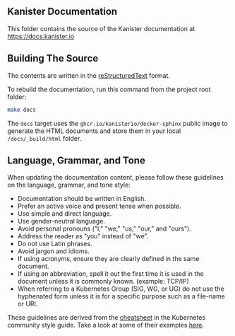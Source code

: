 ## Kanister Documentation

This folder contains the source of the Kanister documentation at
https://docs.kanister.io

## Building The Source

The contents are written in the
[reStructuredText](https://docutils.sourceforge.io/rst.html) format.

To rebuild the documentation, run this command from the project root folder:

```sh
make docs
```

The `docs` target uses the `ghcr.io/kanisterio/docker-sphinx` public image to
generate the HTML documents and store them in your local `/docs/_build/html`
folder.

## Language, Grammar, and Tone

When updating the documentation content, please follow these guidelines on the
language, grammar, and tone style:

* Documentation should be written in English.
* Prefer an active voice and present tense when possible.
* Use simple and direct language.
* Use gender-neutral language.
* Avoid personal pronouns ("I," "we," "us," "our," and "ours").
* Address the reader as "you" instead of "we".
* Do not use Latin phrases.
* Avoid jargon and idioms.
* If using acronyms, ensure they are clearly defined in the same document.
* If using an abbreviation, spell it out the first time it is used in the document unless it is commonly known. (example: TCP/IP)
* When referring to a Kubernetes Group (SIG, WG, or UG) do not use the hyphenated form unless it is for a specific purpose such as a file-name or URI.

These guidelines are derived from the
[cheatsheet](https://github.com/kubernetes/community/blob/master/contributors/guide/style-guide.md#cheatsheet-content-design-formatting-and-language)
in the Kubernetes community style guide. Take a look at some of their examples
[here](https://github.com/kubernetes/community/blob/master/contributors/guide/style-guide.md#language-grammar-and-tone).
